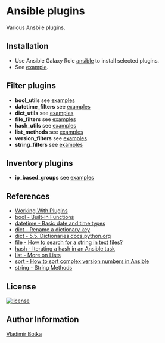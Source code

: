# Ansible plugins

Various Ansbile plugins.


## Installation

- Use Ansible Galaxy Role [ansible](https://galaxy.ansible.com/vbotka/ansible) to install selected plugins.
- See [example](https://github.com/vbotka/ansible-ansible/blob/master/vars/main.yml).


## Filter plugins

- **bool_utils** see [examples](https://github.com/vbotka/ansible-plugins/blob/master/examples/bool_utils.yml)
- **datetime_filters** see [examples](https://github.com/vbotka/ansible-plugins/blob/master/examples/datetime_filters.yml)
- **dict_utils** see [examples](https://github.com/vbotka/ansible-plugins/blob/master/examples/dict_utils.yml)
- **file_filters** see [examples](https://github.com/vbotka/ansible-plugins/blob/master/examples/file_filters.yml)
- **hash_utils** see [examples](https://github.com/vbotka/ansible-plugins/blob/master/examples/hash_utils.yml)
- **list_methods** see [examples](https://github.com/vbotka/ansible-plugins/blob/master/examples/list_methods.yml)
- **version_filters** see [examples](https://github.com/vbotka/ansible-plugins/blob/master/examples/version_filters.yml)
- **string_filters** see [examples](https://github.com/vbotka/ansible-plugins/blob/master/examples/string_filters.yml)

## Inventory plugins

- **ip_based_groups** see [examples](https://github.com/vbotka/ansible-plugins/blob/master/examples/inventory-ip_based_groups.sh)

## References

- [Working With Plugins](https://docs.ansible.com/ansible/latest/plugins/plugins.html#working-with-plugins)
- [bool - Built-in Functions](https://docs.python.org/3/library/functions.html)
- [datetime - Basic date and time types](https://docs.python.org/3/library/datetime.html)
- [dict - Rename a dictionary key](https://stackoverflow.com/questions/16475384/rename-a-dictionary-key)
- [dict - 5.5. Dictionaries docs.python.org](https://docs.python.org/3/tutorial/datastructures.html#dictionaries)
- [file - How to search for a string in text files?](https://stackoverflow.com/questions/4940032/how-to-search-for-a-string-in-text-files)
- [hash - Iterating a hash in an Ansible task](https://coderwall.com/p/rxsmvw/iterating-a-hash-in-an-ansible-task)
- [list - More on Lists](https://docs.python.org/3/tutorial/datastructures.html#more-on-lists)
- [sort - How to sort complex version numbers in Ansible](https://stackoverflow.com/questions/56063612/how-to-sort-complex-version-numbers-in-ansible/)
- [string - String Methods](https://docs.python.org/3/library/stdtypes.html#string-methods)


## License

[![license](https://img.shields.io/badge/license-BSD-red.svg)](https://www.freebsd.org/doc/en/articles/bsdl-gpl/article.html)


## Author Information

[Vladimir Botka](https://botka.link)
